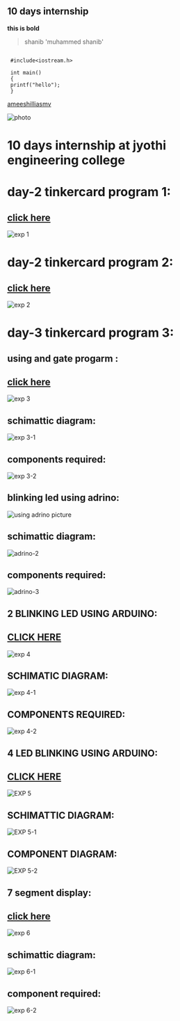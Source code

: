 ## 10 days internship
**this is bold**
>shanib
'muhammed shanib'
```

 #include<iostream.h>
 
 int main()
 {
 printf("hello");
 }
 ```
[ameeshilliasmv](https://www.github.com/ameeshilliasmv)

![photo](https://github.com/shanibmuhammd/shan/blob/main/img/IMG_20221110_213525_816.jpg)
# 10 days internship at jyothi engineering college
# day-2 tinkercard program 1:
## [click here](https://www.tinkercad.com/things/bD37qElXLOw-smashing-jaban)
![exp 1](https://github.com/shanibmuhammd/shanib/blob/main/img/tinkercard1.png)
# day-2 tinkercard program 2:
## [click here](https://www.tinkercad.com/things/7pk1nxnL2VO-swanky-curcan-duup)
![exp 2](https://github.com/shanibmuhammd/shanib/blob/main/img/tinkercard2.png)
# day-3 tinkercard program 3:
## using and gate progarm :
## [click here](https://www.tinkercad.com/things/0UmUQrjP1sD-spectacular-jaagub/editel)
![exp 3](img/tinkercard3.png)
## schimattic diagram:
![exp 3-1](img/tinkercard3-2.png)
## components required:
![exp 3-2](img/tinkercard3-3.png)
## blinking led using adrino:
![using adrino picture](img/adrino1.png)
## schimattic diagram:
![adrino-2](img/adrino-2.png)
## components required:
![adrino-3](img/adrino-3.png)
## 2 BLINKING LED USING ARDUINO:
## [CLICK HERE](https://www.tinkercad.com/things/3pxGYP0CHWx-sizzling-fyyran-gaaris)
![exp 4](https://github.com/shanibmuhammd/shanib/blob/main/img/2%20LED%20BLINKING.png)
## SCHIMATIC DIAGRAM:
![exp 4-1](https://github.com/shanibmuhammd/shanib/blob/main/img/2%20LED%20BLINKING-1.png)
## COMPONENTS REQUIRED:
![exp 4-2](https://github.com/shanibmuhammd/shanib/blob/main/img/2%20LED%20BLINKING-2.png)
## 4 LED BLINKING USING ARDUINO:
## [CLICK HERE](https://www.tinkercad.com/things/gKvlSItvV8y-neat-sango/editel)
![EXP 5](https://github.com/shanibmuhammd/shanib/blob/main/img/DANSING%20LED.png)
## SCHIMATTIC DIAGRAM:
![EXP 5-1](https://github.com/shanibmuhammd/shanib/blob/main/img/DANSING%20LED-1.png)
## COMPONENT DIAGRAM:
![EXP 5-2](https://github.com/shanibmuhammd/shanib/blob/main/img/DANSING%20LED-2.png)
## 7 segment display:
## [click here](https://www.tinkercad.com/things/fwHmBqfALPk-daring-kasi/editel)
![exp 6](https://github.com/shanibmuhammd/shanib/blob/main/img/7segment.png)
## schimattic diagram:
![exp 6-1](https://github.com/shanibmuhammd/shanib/blob/main/img/7%20segment-1.png)
## component required:
![exp 6-2](https://github.com/shanibmuhammd/shanib/blob/main/img/7%20segment-2.png)
